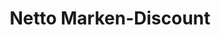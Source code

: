 ---
title: "Netto Marken-Discount"
url: /landau-in-der-pfalz/netto-marken-discount-charles-de-gaulle-strasse/
shop: Supermarkt
---